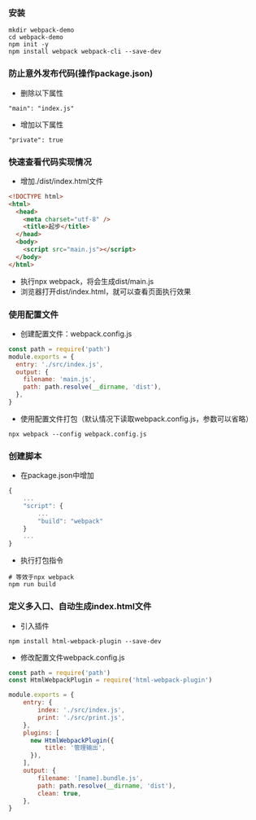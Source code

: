 ### 安装
```shell
mkdir webpack-demo
cd webpack-demo
npm init -y
npm install webpack webpack-cli --save-dev
```
### 防止意外发布代码(操作package.json)
- 删除以下属性
```shell
"main": "index.js"
```
- 增加以下属性
```shell
"private": true
```

### 快速查看代码实现情况
- 增加./dist/index.html文件
```html
<!DOCTYPE html>
<html>
  <head>
    <meta charset="utf-8" />
    <title>起步</title>
  </head>
  <body>
    <script src="main.js"></script>
  </body>
</html>
```
- 执行npx webpack，将会生成dist/main.js
- 浏览器打开dist/index.html，就可以查看页面执行效果

### 使用配置文件
- 创建配置文件：webpack.config.js
```javascript
const path = require('path')
module.exports = {
  entry: './src/index.js',
  output: {
    filename: 'main.js',
    path: path.resolve(__dirname, 'dist'),
  },
}
```
- 使用配置文件打包（默认情况下读取webpack.config.js，参数可以省略）
```shell
npx webpack --config webpack.config.js
```

### 创建脚本
- 在package.json中增加
```javascript
{
    ...
    "script": {
        ...
        "build": "webpack"
    }
    ...
}
```
- 执行打包指令
```shell
# 等效于npx webpack
npm run build
```

### 定义多入口、自动生成index.html文件
- 引入插件
```shell
npm install html-webpack-plugin --save-dev
```
- 修改配置文件webpack.config.js
```javascript
const path = require('path')
const HtmlWebpackPlugin = require('html-webpack-plugin')

module.exports = {
    entry: {
        index: './src/index.js',
        print: './src/print.js',
    },
    plugins: [
      new HtmlWebpackPlugin({
          title: '管理输出',
      }),
    ],
    output: {
        filename: '[name].bundle.js',
        path: path.resolve(__dirname, 'dist'),
        clean: true,
    },
}
```
